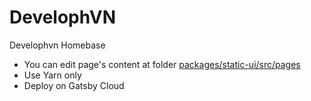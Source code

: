 # DevelophVN
Develophvn Homebase

- You can edit page's content at folder [packages/static-ui/src/pages](./packages/static-ui/src/pages)
- Use Yarn only
- Deploy on Gatsby Cloud
